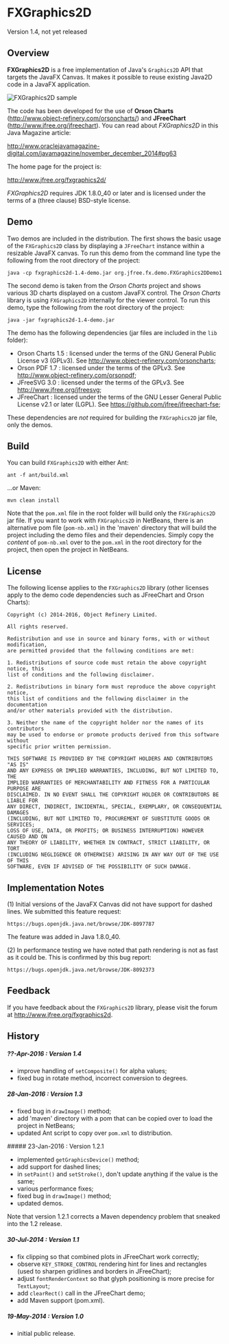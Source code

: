 FXGraphics2D
============

Version 1.4, not yet released

Overview
--------
**FXGraphics2D** is a free implementation of Java's `Graphics2D` API that targets the JavaFX Canvas.  It makes it possible to reuse existing Java2D code in a JavaFX application. 

![FXGraphics2D sample](http://www.object-refinery.com/blog/images/fxgraphics2d_normalised.png)

 The code has been developed for the use of **Orson Charts** (http://www.object-refinery.com/orsoncharts/) and **JFreeChart** (http://www.jfree.org/jfreechart).  You can read about *FXGraphics2D* in this Java Magazine article:

http://www.oraclejavamagazine-digital.com/javamagazine/november_december_2014#pg63

The home page for the project is:

http://www.jfree.org/fxgraphics2d/

*FXGraphics2D* requires JDK 1.8.0_40 or later and is licensed under the terms of a (three clause) BSD-style license.


Demo
----
Two demos are included in the distribution.  The first shows the basic usage of the `FXGraphics2D` class by displaying a `JFreeChart` instance within a resizable JavaFX canvas.  To run this demo from the command line type the following from the root directory of the project:

    java -cp fxgraphics2d-1.4-demo.jar org.jfree.fx.demo.FXGraphics2DDemo1

The second demo is taken from the *Orson Charts* project and shows various 3D charts displayed on a custom JavaFX control.  The *Orson Charts* library is using `FXGraphics2D` internally for the viewer control.  To run this demo, type the following from the root directory of the project:

    java -jar fxgraphics2d-1.4-demo.jar

The demo has the following dependencies (jar files are included in the `lib` folder):
- Orson Charts 1.5 : licensed under the terms of the GNU General Public License v3 (GPLv3).  See http://www.object-refinery.com/orsoncharts;
- Orson PDF 1.7 : licensed under the terms of the GPLv3.  See http://www.object-refinery.com/orsonpdf;
- JFreeSVG 3.0 : licensed under the terms of the GPLv3.  See http://www.jfree.org/jfreesvg;
- JFreeChart : licensed under the terms of the GNU Lesser General Public License v2.1 or later (LGPL).  See https://github.com/jfree/jfreechart-fse;

These dependencies are *not* required for building the `FXGraphics2D` jar file, only the demos.

Build
-----
You can build `FXGraphics2D` with either Ant:

    ant -f ant/build.xml

...or Maven:

    mvn clean install

Note that the `pom.xml` file in the root folder will build only the `FXGraphics2D` jar file.  If you want to work with `FXGraphics2D` in NetBeans, there is an alternative pom file (`pom-nb.xml`) in the 'maven' directory that will build the project including the demo files and their dependencies.  Simply copy the *content* of `pom-nb.xml` over to the `pom.xml` in the root directory for the project, then open the project in NetBeans.


License
-------

The following license applies to the `FXGraphics2D` library (other licenses apply to the demo code dependencies such as JFreeChart and Orson Charts):

```
Copyright (c) 2014-2016, Object Refinery Limited.

All rights reserved.

Redistribution and use in source and binary forms, with or without modification, 
are permitted provided that the following conditions are met:

1. Redistributions of source code must retain the above copyright notice, this
list of conditions and the following disclaimer.

2. Redistributions in binary form must reproduce the above copyright notice, 
this list of conditions and the following disclaimer in the documentation 
and/or other materials provided with the distribution.

3. Neither the name of the copyright holder nor the names of its contributors 
may be used to endorse or promote products derived from this software without 
specific prior written permission.

THIS SOFTWARE IS PROVIDED BY THE COPYRIGHT HOLDERS AND CONTRIBUTORS "AS IS" 
AND ANY EXPRESS OR IMPLIED WARRANTIES, INCLUDING, BUT NOT LIMITED TO, THE 
IMPLIED WARRANTIES OF MERCHANTABILITY AND FITNESS FOR A PARTICULAR PURPOSE ARE 
DISCLAIMED. IN NO EVENT SHALL THE COPYRIGHT HOLDER OR CONTRIBUTORS BE LIABLE FOR
ANY DIRECT, INDIRECT, INCIDENTAL, SPECIAL, EXEMPLARY, OR CONSEQUENTIAL DAMAGES 
(INCLUDING, BUT NOT LIMITED TO, PROCUREMENT OF SUBSTITUTE GOODS OR SERVICES; 
LOSS OF USE, DATA, OR PROFITS; OR BUSINESS INTERRUPTION) HOWEVER CAUSED AND ON 
ANY THEORY OF LIABILITY, WHETHER IN CONTRACT, STRICT LIABILITY, OR TORT 
(INCLUDING NEGLIGENCE OR OTHERWISE) ARISING IN ANY WAY OUT OF THE USE OF THIS 
SOFTWARE, EVEN IF ADVISED OF THE POSSIBILITY OF SUCH DAMAGE.
```

Implementation Notes
--------------------
(1) Initial versions of the JavaFX Canvas did not have support for dashed lines.  We submitted this feature request:

    https://bugs.openjdk.java.net/browse/JDK-8097787

The feature was added in Java 1.8.0_40.

(2) In performance testing we have noted that path rendering is not as fast as it could be.  This is confirmed by this bug report:

    https://bugs.openjdk.java.net/browse/JDK-8092373


Feedback
--------
If you have feedback about the `FXGraphics2D` library, please visit the forum at http://www.jfree.org/fxgraphics2d.


History
-------

##### ??-Apr-2016 : Version 1.4
- improve handling of `setComposite()` for alpha values;
- fixed bug in rotate method, incorrect conversion to degrees.

##### 28-Jan-2016 : Version 1.3
- fixed bug in `drawImage()` method;
- add 'maven' directory with a pom that can be copied over to load the project
  in NetBeans;
- updated Ant script to copy over `pom.xml` to distribution.

##### 23-Jan-2016 : Version 1.2.1 
- implemented `getGraphicsDevice()` method;
- add support for dashed lines;
- in `setPaint()` and `setStroke()`, don't update anything if the value is the same;
- various performance fixes;
- fixed bug in `drawImage()` method;
- updated demos.

Note that version 1.2.1 corrects a Maven dependency problem that sneaked into the 1.2 release.

##### 30-Jul-2014 : Version 1.1
- fix clipping so that combined plots in JFreeChart work correctly;
- observe `KEY_STROKE_CONTROL` rendering hint for lines and rectangles (used to 
  sharpen gridlines and borders in JFreeChart);
- adjust `fontRenderContext` so that glyph positioning is more precise for 
  `TextLayout`;
- add `clearRect()` call in the JFreeChart demo;
- add Maven support (pom.xml).

##### 19-May-2014 : Version 1.0
- initial public release.
